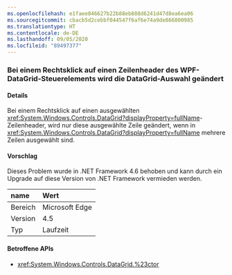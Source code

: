 ```yaml
---
ms.openlocfilehash: e1faee846627b22b88eb888d6241d47d8ea6ea06
ms.sourcegitcommit: cbacb5d2cebbf044547f6af6e74a9de866800985
ms.translationtype: HT
ms.contentlocale: de-DE
ms.lasthandoff: 09/05/2020
ms.locfileid: "89497377"
---
```

### <a name="right-clicking-on-a-wpf-datagrid-row-header-changes-the-datagrid-selection"></a>Bei einem Rechtsklick auf einen Zeilenheader des WPF-DataGrid-Steuerelements wird die DataGrid-Auswahl geändert

#### <a name="details"></a>Details

Bei einem Rechtsklick auf einen ausgewählten <xref:System.Windows.Controls.DataGrid?displayProperty=fullName>-Zeilenheader, wird nur diese ausgewählte Zeile geändert, wenn in <xref:System.Windows.Controls.DataGrid?displayProperty=fullName> mehrere Zeilen ausgewählt sind.

#### <a name="suggestion"></a>Vorschlag

Dieses Problem wurde in .NET Framework 4.6 behoben und kann durch ein Upgrade auf diese Version von .NET Framework vermieden werden.

| name    | Wert       |
|:--------|:------------|
| Bereich   |Microsoft Edge|
|Version|4.5|
|Typ|Laufzeit|

#### <a name="affected-apis"></a>Betroffene APIs

- <xref:System.Windows.Controls.DataGrid.%23ctor>

<!--

#### Affected APIs

- `M:System.Windows.Controls.DataGrid.#ctor`

-->
